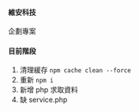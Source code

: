 #### 維安科技

企劃專案

#### 目前階段

1. 清理緩存 `npm cache clean --force`
2. 重新 `npm i`
3. 新增 php 求取資料
4. 缺 service.php
